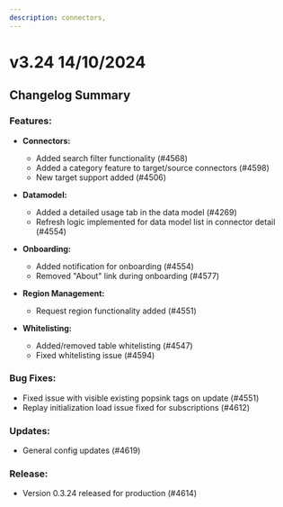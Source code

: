 ```yaml
---
description: connectors, 
---
```


# v3.24 14/10/2024

## Changelog Summary

### Features:
- **Connectors:**
  - Added search filter functionality (#4568)
  - Added a category feature to target/source connectors (#4598)
  - New target support added (#4506)

- **Datamodel:**
  - Added a detailed usage tab in the data model (#4269)
  - Refresh logic implemented for data model list in connector detail (#4554)
  
- **Onboarding:**
  - Added notification for onboarding (#4554)
  - Removed "About" link during onboarding (#4577)

- **Region Management:**
  - Request region functionality added (#4551)

- **Whitelisting:**
  - Added/removed table whitelisting (#4547)
  - Fixed whitelisting issue (#4594)

### Bug Fixes:
- Fixed issue with visible existing popsink tags on update (#4551)
- Replay initialization load issue fixed for subscriptions (#4612)

### Updates:
- General config updates (#4619)

### Release:
- Version 0.3.24 released for production (#4614)

